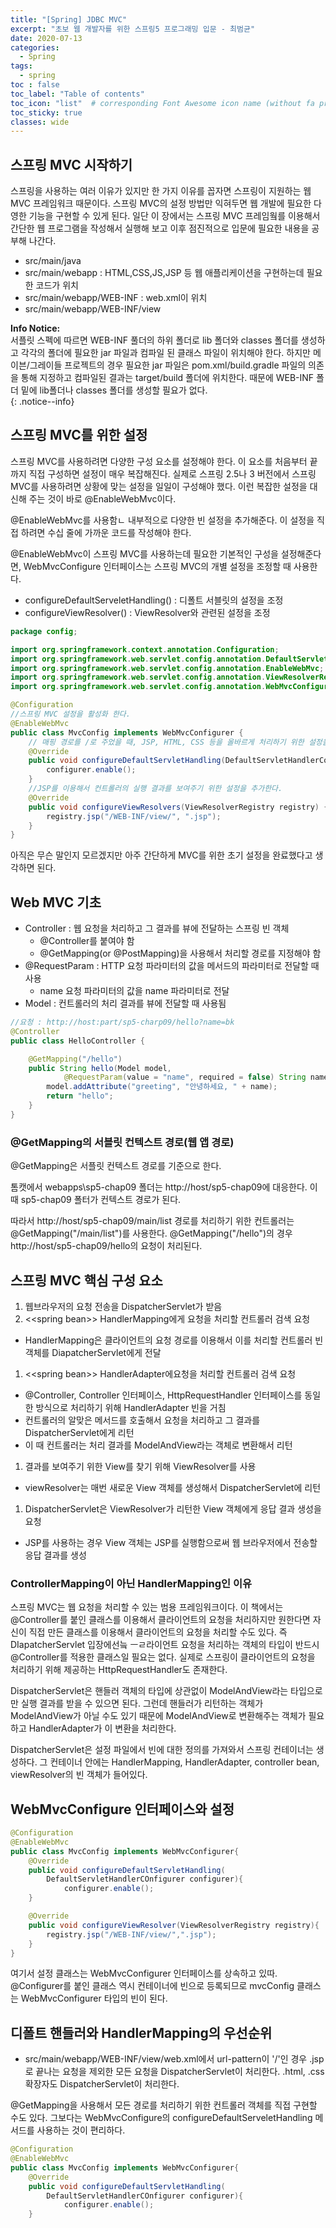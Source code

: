 ```yaml
---
title: "[Spring] JDBC MVC"
excerpt: "초보 웹 개발자를 위한 스프링5 프로그래밍 입문 - 최범균"
date: 2020-07-13
categories:
  - Spring
tags:
  - spring
toc : false
toc_label: "Table of contents"
toc_icon: "list"  # corresponding Font Awesome icon name (without fa prefix)
toc_sticky: true
classes: wide
---
```


## 스프링 MVC 시작하기

스프링을 사용하는 여러 이유가 있지만 한 가지 이유를 꼽자면 스프링이 지원하는 웹 MVC 프레임워크 때문이다. 스프링 MVC의 설정 방법만 익혀두면 웹 개발에 필요한 다영한 기능을 구현할 수 있게 된다. 일단 이 장에서는 스프링 MVC 프레임웤를 이용해서 간단한 웹 프로그램을 작성해서 실행해 보고 이후 점진적으로 입문에 필요한 내용을 공부해 나간다.  


- src/main/java
- src/main/webapp : HTML,CSS,JS,JSP 등 웹 애플리케이션을 구현하는데 필요한 코드가 위치
- src/main/webapp/WEB-INF : web.xml이 위치
- src/main/webapp/WEB-INF/view

**Info Notice:**  
서플릿 스펙에 따르면 WEB-INF 풀더의 하위 폴더로 lib 폴더와 classes 폴더를 생성하고 각각의 폴더에 필요한 jar 파일과 컴파일 된 클래스 파일이 위치해야 한다. 하지만 메이븐/그레이들 프로젝트의 경우 필요한 jar 파일은 pom.xml/build.gradle 파일의 의존을 통해 지정하고 컴파일된 결과는 target/build 폴더에 위치한다. 때문에 WEB-INF 폴더 밑에 lib폴더나 classes 폴더를 생성할 필요가 없다.  
{: .notice--info}


## 스프링 MVC를 위한 설정

스프링 MVC를 사용하려면 다양한 구성 요소를 설정해야 한다. 이 요소를 처음부터 끝까지 직접 구성하면 설정이 매우 복잡해진다. 실제로 스프링 2.5나 3 버전에서 스프링 MVC를 사용하려면 상황에 맞는 설정을 일일이 구성해야 했다. 이런 복잡한 설정을 대신해 주는 것이 바로 @EnableWebMvc이다.  

@EnableWebMvc를 사용함ㄴ 내부적으로 다양한 빈 설정을 추가해준다. 이 설정을 직접 하려면 수십 줄에 가까운 코드를  작성해야 한다.  

@EnableWebMvc이 스프링 MVC를 사용하는데 필요한 기본적인 구성을 설정해준다면, WebMvcConfigure 인터페이스는 스프링 MVC의 개별 설정을 조정할 때 사용한다.  

- configureDefaultServeletHandling() : 디폴트 서블릿의 설정을 조정
- configureViewResolver() : ViewResolver와 관련된 설정을 조정

```java
package config;

import org.springframework.context.annotation.Configuration;
import org.springframework.web.servlet.config.annotation.DefaultServletHandlerConfigurer;
import org.springframework.web.servlet.config.annotation.EnableWebMvc;
import org.springframework.web.servlet.config.annotation.ViewResolverRegistry;
import org.springframework.web.servlet.config.annotation.WebMvcConfigurer;

@Configuration
//스프링 MVC 설정을 활성화 한다.
@EnableWebMvc
public class MvcConfig implements WebMvcConfigurer {
	// 매핑 경로를 /로 주었을 때, JSP, HTML, CSS 등을 올바르게 처리하기 위한 설정을 추가한다.
	@Override
	public void configureDefaultServletHandling(DefaultServletHandlerConfigurer configurer) {
		configurer.enable();
	}
	//JSP를 이용해서 컨트롤러의 실행 결과를 보여주기 위한 설정을 추가한다. 
	@Override
	public void configureViewResolvers(ViewResolverRegistry registry) {
		registry.jsp("/WEB-INF/view/", ".jsp");
	}
}
```

아직은 무슨 말인지 모르겠지만 아주 간단하게 MVC를 위한 초기 설정을 완료했다고 생각하면 된다.  

## Web MVC 기초

- Controller : 웹 요청을 처리하고 그 결과를 뷰에 전달하는 스프링 빈 객체
  - @Controller를 붙여야 함
  - @GetMapping(or @PostMapping)을 사용해서 처리할 경로를 지정해야 함
- @RequestParam : HTTP 요청 파라미터의 값을 메서드의 파라미터로 전달할 때 사용
  - name 요청 파라미터의 값을 name 파라미터로 전달
- Model : 컨트롤러의 처리 결과를 뷰에 전달할 때 사용됨

```java
//요청 : http://host:part/sp5-charp09/hello?name=bk
@Controller
public class HelloController {

	@GetMapping("/hello")
	public String hello(Model model,
			@RequestParam(value = "name", required = false) String name) {
		model.addAttribute("greeting", "안녕하세요, " + name);
		return "hello";
	}
}
```

### @GetMapping의 서블릿 컨텍스트 경로(웹 앱 경로)

@GetMapping은 서플릿 컨텍스트 경로를 기준으로 한다.

톰캣에서 webapps\sp5-chap09 폴더는 http://host/sp5-chap09에 대응한다. 이 때 sp5-chap09 폴터가 컨텍스트 경로가 된다.  

따라서 http://host/sp5-chap09/main/list 경로를 처리하기 위한 컨트롤러는 @GetMapping("/main/list")를 사용한다. 
@GetMapping("/hello")의 경우 http://host/sp5-chap09/hello의 요청이 처리된다. 

## 스프링 MVC 핵심 구성 요소

1. 웹브라우저의 요청 전송을 DispatcherServlet가 받음
1. \<\<spring bean\>\> HandlerMapping에게 요청을 처리할 컨트롤러 검색 요청
  - HandlerMapping은 클라이언트의 요청 경로를 이용해서 이를 처리할 컨트롤러 빈 객체를 DiapatcherServlet에게 전달
1. \<\<spring bean\>\> HandlerAdapter에요청을 처리할 컨트롤러 검색 요청
  - @Controller, Controller 인터페이스, HttpRequestHandler 인터페이스를 동일한 방식으로 처리하기 위해 HandlerAdapter 빈을 거침
  - 컨트롤러의 알맞은 메서드를 호출해서 요청을 처리하고 그 결과를 DispatcherServlet에게 리턴
  - 이 때 컨트롤러는 처리 결과를 ModelAndView라는 객체로 변환해서 리턴
1. 결과를 보여주기 위한 View를 찾기 위해 ViewResolver를 사용
  - viewResolver는 매번 새로운 View 객체를 생성해서 DispatcherServlet에 리턴
1. DispatcherServlet은 ViewResolver가 리턴한 View 객체에게 응답 결과 생성을 요청
  - JSP를 사용하는 경우 View 객체는 JSP를 실행함으로써 웹 브라우저에서 전송할 응답 결과를 생성

### ControllerMapping이 아닌 HandlerMapping인 이유

스프링 MVC는 웹 요청을 처리할 수 있는 범용 프레임워크이다. 이 책에서는 @Controller를 붙인 클래스를 이용해서 클라이언트의 요청을 처리하지만 원한다면 자신이 직접 만든 클래스를 이용해서 클라이언트의 요청을 처리할 수도 있다. 즉 DIapatcherServlet 입장에선늨 ㅡㄹ라이언트 요청을 처리하는 객체의 타입이 반드시 @Controller를 적용한 클래스일 필요는 없다. 실제로 스프링이 클라이언트의 요청을 처리하기 위해 제공하는 HttpRequestHandler도 존재한다.  

DispatcherServlet은 핸들러 객체의 타입에 상관없이 ModelAndView라는 타입으로만 실행 결과를 받을 수 있으면 된다. 그런데 핸들러가 리턴하는 객체가 ModelAndView가 아닐 수도 있기 때문에 ModelAndView로 변환해주는 객체가 필요하고 HandlerAdapter가 이 변환을 처리한다.  

DispatcherServlet은 설정 파일에서 빈에 대한 정의를 가져와서 스프링 컨테이너는 생성하다. 그 컨테이너 안에는 HandlerMapping, HandlerAdapter, controller bean, viewResolver의 빈 객체가 들어있다.  

## WebMvcConfigure 인터페이스와 설정

```java
@Configuration
@EnableWebMvc
public class MvcConfig implements WebMvcConfigurer{
	@Override
	public void configureDefaultServletHandling(
		DefaultServletHandlerCOnfigurer configurer){
			configurer.enable();
	}

	@Override
	public void configureViewResolver(ViewResolverRegistry registry){
		registry.jsp("/WEB-INF/view/",".jsp");
	}
}
```  

여기서 설정 클래스는 WebMvcConfigurer 인터페이스를 상속하고 있따. @Configurer를 붙인 클래스 역시 컨테이너에 빈으로 등록되므로 mvcConfig 클래스는 WebMvcConfigurer 타입의 빈이 된다.  

## 디폴트 핸들러와 HandlerMapping의 우선순위

- src/main/webapp/WEB-INF/view/web.xml에서 url-pattern이 '/'인 경우 .jsp로 끝나는 요청을 제외한 모든 요청을 DispatcherServlet이 처리한다. .html,  .css 확장자도 DispatcherServlet이 처리한다.  

@GetMapping을 사용해서 모든 경로를 처리하기 위한 컨트롤러 객체를 직접 구현할 수도 있다. 그보다는 WebMvcConfigure의
configureDefaultServeletHandling 메서드를 사용하는 것이 편리하다.  

```java
@Configuration
@EnableWebMvc
public class MvcConfig implements WebMvcConfigurer{
	@Override
	public void configureDefaultServletHandling(
		DefaultServletHandlerCOnfigurer configurer){
			configurer.enable();
	}
```


